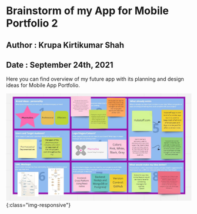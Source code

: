 # Brainstorm of my App for Mobile Portfolio 2
## Author : Krupa Kirtikumar Shah
## Date : September 24th, 2021

Here you can find overview of my future app with its planning and design ideas for Mobile App Portfolio.


![Brainstorming](./images/brainstorming.JPG) {:class="img-responsive"}

